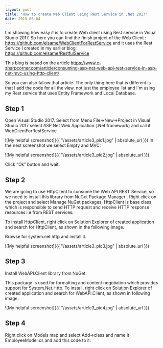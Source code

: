 ```yaml
---
layout: post
title: "How to create Web Client using Rest Service in .Net 2017"
date: 2018-06-04
---
```


I´m showing how easy it is to create Web client using Rest service in Visual Studio 2017.
So here you can find the finish project of the Web Client : <https://github.com/elsame/WebClientForRestService> and it uses the Rest Service I created in my earlier blog: <https://github.com/elsame/RestfulService>

This blog is based on the article <https://www.c-sharpcorner.com/article/consuming-asp-net-web-api-rest-service-in-asp-net-mvc-using-http-client/>

So you can also fallow that article. The only thing here that is different is that I add the code for all the view, not just the employee list and I´m using my Rest service that uses Entity Framework and Local Database.

## Step 1 ##

Open Visual Studio 2017. Select from Menu File->New->Project in Visual Studio 2017 select ASP.Net Web Application (.Net framework) and call it WebClientForRestService

![My helpful screenshot]({{ "/assets/article3_pic1.jpg" | absolute_url }})
In the next screenshot we select Empty and MVC:

![My helpful screenshot]({{ "/assets/article3_pic2.jpg" | absolute_url }})

Click "Ok" button and wait.

## Step 2 ##

We are going to use HttpClient to consume the Web API REST Service, so we need to install this library from NuGet Package Manager .
Right click on the project and select Manage NuGet packages.
HttpClient is base class which is responsible to send HTTP request and receive HTTP response resources i.e from REST services.
 
To install HttpClient, right click on Solution Explorer of created application and search for HttpClient, as shown in the following image.

Browse for system.net.http and install it.
 
![My helpful screenshot]({{ "/assets/article3_pic3.jpg" | absolute_url }})

## Step 3 ##

Install WebAPI.Client library from NuGet.
 
This package is used for formatting and content negotiation which provides support for System.Net.Http. To install, right click on Solution Explorer of created application and search for WebAPI.Client, as shown in following image.

![My helpful screenshot]({{ "/assets/article3_pic4.jpg" | absolute_url }})

## Step 4 ##

Right click on Models map and select Add->class  and name it EmployeeModel.cs and add this code to it: 
